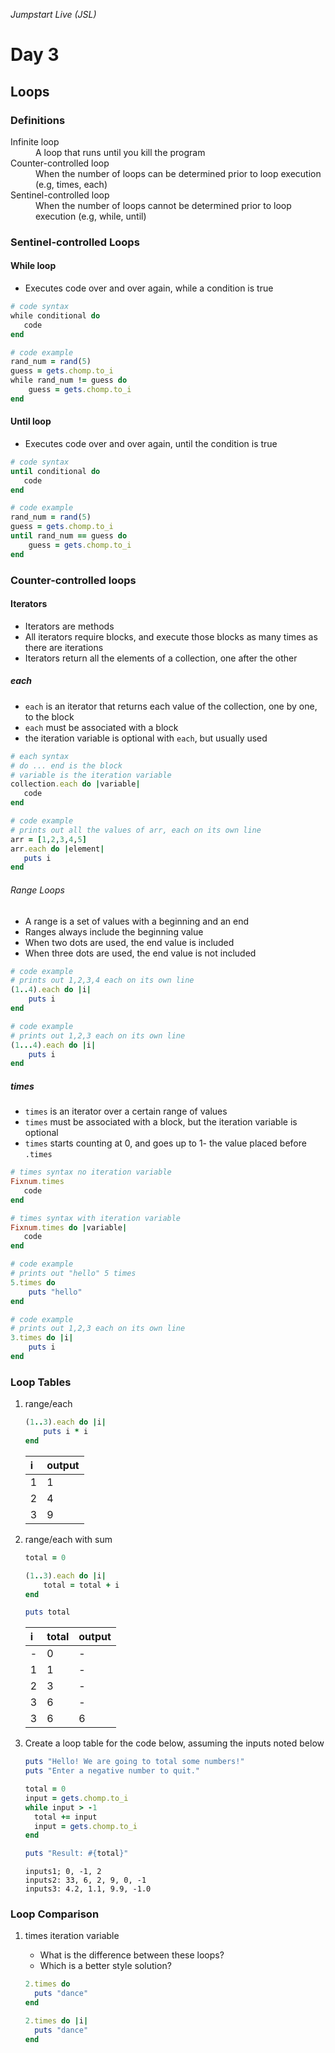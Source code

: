 _Jumpstart Live (JSL)_
# Day 3
## Loops

### Definitions
<dl>
  <dt>Infinite loop</dt>
  <dd>A loop that runs until you kill the program</dd>
  <dt>Counter-controlled loop</dt>
  <dd>When the number of loops can be determined prior to loop execution (e.g, times, each)</dd>
  <dt>Sentinel-controlled loop</dt>
  <dd>When the number of loops cannot be determined prior to loop execution (e.g, while, until)</dd>
</dl>

### Sentinel-controlled Loops
#### While loop
* Executes code over and over again, while a condition is true

```ruby
# code syntax
while conditional do
   code
end
```

```ruby
# code example
rand_num = rand(5)
guess = gets.chomp.to_i
while rand_num != guess do
	guess = gets.chomp.to_i
end
```

#### Until loop
* Executes code over and over again, until the condition is true

```ruby
# code syntax
until conditional do
   code
end
```

```ruby
# code example
rand_num = rand(5)
guess = gets.chomp.to_i
until rand_num == guess do
	guess = gets.chomp.to_i
end
```

### Counter-controlled loops
#### Iterators
* Iterators are methods
* All iterators require blocks, and execute those blocks as many times as there are iterations
* Iterators return all the elements of a collection, one after the other

##### each
* `each` is an iterator that returns each value of the collection, one by one, to the block
* `each` must be associated with a block
* the iteration variable is optional with `each`, but usually used

```ruby
# each syntax
# do ... end is the block
# variable is the iteration variable
collection.each do |variable|
   code
end
```

```ruby
# code example
# prints out all the values of arr, each on its own line
arr = [1,2,3,4,5]
arr.each do |element|
   puts i
end
```

###### Range Loops
* A range is a set of values with a beginning and an end
* Ranges always include the beginning value
* When two dots are used, the end value is included
* When three dots are used, the end value is not included

```ruby
# code example
# prints out 1,2,3,4 each on its own line
(1..4).each do |i|
	puts i
end
```

```ruby
# code example
# prints out 1,2,3 each on its own line
(1...4).each do |i|
	puts i
end
```

##### times
* `times` is an iterator over a certain range of values
* `times` must be associated with a block, but the iteration variable is optional
* `times` starts counting at 0, and goes up to 1- the value placed before `.times`

```ruby
# times syntax no iteration variable
Fixnum.times
   code
end
```

```ruby
# times syntax with iteration variable
Fixnum.times do |variable|
   code
end
```

```ruby
# code example
# prints out "hello" 5 times
5.times do
	puts "hello"
end
```

```ruby
# code example
# prints out 1,2,3 each on its own line
3.times do |i|
	puts i
end
```

### Loop Tables
1. range/each

	```ruby
	(1..3).each do |i|
		puts i * i
	end
	```

	| i | output |
	| :--- | :--- |
	| 1 | 1 |
	| 2 | 4 |
	| 3 | 9 |

2. range/each with sum

	```ruby
	total = 0

	(1..3).each do |i|
		total = total + i
	end

	puts total
	```

	| i | total | output |
	| :--- | :--- | :--- |
	| - | 0 | - |
	| 1 | 1 | - |
	| 2 | 3 | - |
	| 3 | 6 | - |
	| 3 | 6 | 6 |

3. Create a loop table for the code below, assuming the inputs noted below

	```ruby
	puts "Hello! We are going to total some numbers!"
	puts "Enter a negative number to quit."

	total = 0
	input = gets.chomp.to_i
	while input > -1
	  total += input
	  input = gets.chomp.to_i
	end

	puts "Result: #{total}"
	```

	```
	inputs1; 0, -1, 2
	inputs2: 33, 6, 2, 9, 0, -1
	inputs3: 4.2, 1.1, 9.9, -1.0
	```

### Loop Comparison
1. times iteration variable
	* What is the difference between these loops?
	* Which is a better style solution?

	```ruby
	2.times do
	  puts "dance"
	end
	```

	```ruby
	2.times do |i|
	  puts "dance"
	end
	```

